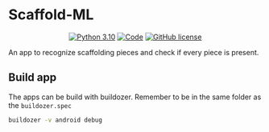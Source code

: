 # Scaffold-ML
<p align="center">
<a href="https://python.org"><img alt="Python 3.10" src="https://img.shields.io/badge/python-3.10-blue"></a>
<a href="https://github.com/psf/black"><img alt=Code Style: Black" src="https://img.shields.io/badge/code%20style-black-000000.svg"></a>
<a href="https://github.com/Gustav2/Scaffold-ML/blob/main/LICENSE"><img alt="GitHub license" src="https://img.shields.io/badge/license-MIT-green"></a>
</p>
An app to recognize scaffolding pieces and check if every piece is present.


## Build app
The apps can be build with buildozer. Remember to be in the same folder as the `buildozer.spec`
```bash
buildozer -v android debug
```
